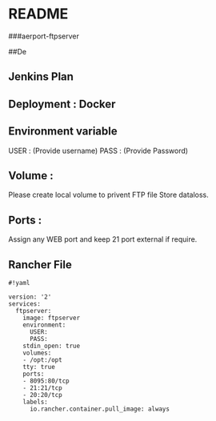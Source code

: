 # README #

###aerport-ftpserver 

##De
## Jenkins Plan 

## Deployment : Docker 

## Environment variable

USER : (Provide username)
PASS : (Provide Password)

## Volume : 
Please create local volume to privent FTP file Store dataloss.

## Ports :
Assign any WEB port and keep 21 port external if require. 

## Rancher File 


```
#!yaml

version: '2'
services: 
  ftpserver: 
    image: ftpserver
    environment:
      USER: 
      PASS: 
    stdin_open: true
    volumes:
    - /opt:/opt
    tty: true
    ports:
    - 8095:80/tcp
    - 21:21/tcp
    - 20:20/tcp
    labels:
      io.rancher.container.pull_image: always

```

